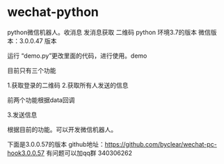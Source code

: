 # wechat-python
python微信机器人。收消息 发消息获取 二维码
python 环境3.7的版本
微信版本：3.0.0.47 版本



运行 “demo.py”更改里面的代码，进行使用。demo

目前只有三个功能

1.获取登录的二维码
2.获取所有人发送的信息

前两个功能根据data回调

3.发送信息

根据目前的功能。可以开发微信机器人。

下面是3.0.0.57的版本
github地址：https://github.com/byclear/wechat-pc-hook3.0.0.57
有问题可以加qq群 340306262
